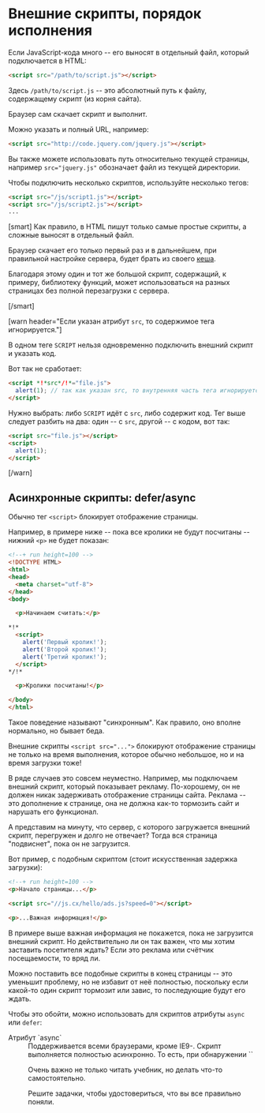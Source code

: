 # Внешние скрипты, порядок исполнения

Если JavaScript-кода много -- его выносят в отдельный файл, который подключается в HTML:

```html
<script src="/path/to/script.js"></script>
```

Здесь `/path/to/script.js` -- это абсолютный путь к файлу, содержащему скрипт (из корня сайта). 

Браузер сам скачает скрипт и выполнит.

Можно указать и полный URL, например:

```html
<script src="http://code.jquery.com/jquery.js"></script>
```

Вы также можете использовать путь относительно текущей страницы, например `src="jquery.js"` обозначает файл из текущей директории.

Чтобы подключить несколько скриптов, используйте несколько тегов:

```html
<script src="/js/script1.js"></script>
<script src="/js/script2.js"></script>
...
```

[smart]
Как правило, в HTML пишут только самые простые скрипты, а сложные выносят в отдельный файл.

Браузер скачает его только первый раз и в дальнейшем, при правильной настройке сервера, будет брать из своего [кеша](http://ru.wikipedia.org/wiki/%D0%9A%D1%8D%D1%88).

Благодаря этому один и тот же большой скрипт, содержащий, к примеру, библиотеку функций, может использоваться на разных страницах без полной перезагрузки с сервера.  

[/smart]


[warn header="Если указан атрибут `src`, то содержимое тега игнорируется."]

В одном теге `SCRIPT` нельзя одновременно подключить внешний скрипт и указать код. 

Вот так не cработает:

```html
<script *!*src*/!*="file.js">
  alert(1); // так как указан src, то внутренняя часть тега игнорируется
</script>
```

Нужно выбрать: либо `SCRIPT` идёт с `src`, либо содержит код. Тег выше следует разбить на два: один -- с `src`, другой -- с кодом, вот так:

```html
<script src="file.js"></script>
<script>
  alert(1); 
</script>
```

[/warn]

## Асинхронные скрипты: defer/async

Обычно тег `<script>` блокирует отображение страницы. 

Например, в примере ниже -- пока все кролики не будут посчитаны -- нижний `<p>` не будет показан:

```html
<!--+ run height=100 -->
<!DOCTYPE HTML>
<html>
<head>
  <meta charset="utf-8">
</head>
<body>

  <p>Начинаем считать:</p>

*!*
  <script>
    alert('Первый кролик!');
    alert('Второй кролик!');
    alert('Третий кролик!');
  </script>
*/!*

  <p>Кролики посчитаны!</p>

</body>
</html>
```

Такое поведение называют "синхронным". Как правило, оно вполне нормально, но бывает беда.

Внешние скрипты `<script src="...">` блокируют отображение страницы не только на время выполнения, которое обычно небольшое, но и на время загрузки тоже!

В ряде случаев это совсем неуместно. Например, мы подключаем внешний скрипт, который показывает рекламу. По-хорошему, он не должен никак задерживать отображение страницы сайта. Реклама -- это дополнение к странице, она не должна как-то тормозить сайт и нарушать его функционал.

А представим на минуту, что сервер, с которого загружается внешний скрипт, перегружен и долго не отвечает? Тогда вся страница "подвиснет", пока он не загрузится. 

Вот пример, с подобным скриптом (стоит искусственная задержка загрузки):

```html
<!--+ run height=100 -->
<p>Начало страницы...</p>

<script src="//js.cx/hello/ads.js?speed=0"></script>

<p>...Важная информация!</p>
```

В примере выше важная информация не покажется, пока не загрузится внешний скрипт. Но действительно ли он так важен, что мы хотим заставить посетителя ждать? Если это реклама или счётчик посещаемости, то вряд ли.

Можно поставить все подобные скрипты в конец страницы -- это уменьшит проблему, но не избавит от неё полностью, поскольку если какой-то один скрипт тормозит или завис, то последующие будут его ждать.

Чтобы это обойти, можно использовать для скриптов атрибуты `async` или `defer`:
<dl>
<dt>Атрибут `async`</dt>
<dd>Поддерживается всеми браузерами, кроме IE9-. Скрипт выполняется полностью асинхронно. То есть, при обнаружении `<script async src="...">` браузер не останавливает обработку страницы, а спокойно работает дальше. Когда скрипт будет загружен -- он выполнится.</dd>
<dt>Атрибут `defer`</dt>
<dd>Поддерживается всеми браузерами, включая самые старые IE. Скрипт выполняется асинхронно, не заставляет ждать страницу, но, в отличие от `async`, браузер гарантирует, что относительный порядок скриптов с `defer` будет сохранён. 

То есть, в таком коде (с `async`) первым сработает тот скрипт, который раньше загрузится:

```html
<script src="1.js" async></script>
<script src="2.js" async></script>
```

А в таком коде (с `defer`) первым сработает всегда `1.js`, а скрипт `2.js`, даже если загрузился раньше, будет его ждать.

```html
<script src="1.js" defer></script>
<script src="2.js" defer></script>
```

Атрибут `defer` используют в тех случаях, когда второй скрипт `2.js` зависит от первого `1.js`, к примеру -- использует что-то, описанное первым скриптом.

</dd>
</dl>

[warn header="Либо `async` либо `defer`"]
Одновременно указывать `async` и `defer` не имеет смысла, в этом случае браузер использует только `async`.
[/warn]

[warn header="Атрибуты `async/defer` -- только для внешних скриптов"]
Атрибуты `async/defer` работают только в том случае, если назначены на внешние скрипты, т.е. имеющие `src`. 

При попытке назначить их на обычные скрипты <code>&lt;script&gt;...&lt;/script&gt;</code>, они будут проигнороированы.
[/warn]

Тот же пример с `async`:

```html
<!--+ run height=100 -->
<p>Начало страницы...</p>

<script *!*async*/!* src="//js.cx/hello/ads.js?speed=0"></script>

<p>...Важная информация!</p>
```

При запуске вы увидите, что вся страница отобразилась тут же, а `alert` из внешнего скрипта появится позже, когда загрузится скрипт. 

**Большинство современных системы рекламы и счётчиков знают про эти атрибуты и используют их.**

## Итого

<ul>
<li>Скрипты вставляются на страницу как текст в теге `<script>`, либо как внешний файл через `<script src="путь"></script>`</li>
</ul>

Очень важно не только читать учебник, но делать что-то самостоятельно.

Решите задачки, чтобы удостовериться, что вы все правильно поняли.


